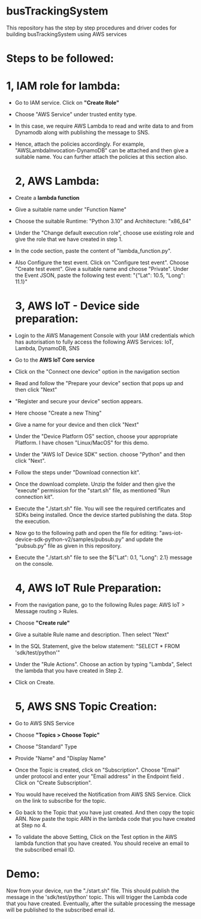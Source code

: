# busTrackingSystem
This repository has the step by step procedures and driver codes for building busTrackingSystem using AWS services

# Steps to be followed:

   # 1, IAM role for lambda:
* Go to IAM service. Click on **"Create Role"**
* Choose "AWS Service" under trusted entity type.
* In this case, we require AWS Lambda to read and write data to and from Dynamodb along with publishing the message to SNS.
* Hence, attach the policies accordingly. For example, "AWSLambdaInvocation-DynamoDB" can be attached and then give a suitable name. You can further attach the policies at this section also.


  # 2, AWS Lambda:

* Create a **lambda function**
* Give a suitable name under "Function Name"
* Choose the suitable Runtime: "Python 3.10" and Architecture: "x86_64"
* Under the "Change default execution role", choose use existing role and give the role that we have created in step 1.
* In the code section, paste the content of "lambda_function.py".
* Also Configure the test event. Click on "Configure test event". Choose "Create test event". Give a suitable name and choose "Private". Under the Event JSON, paste the following test event: "{\"Lat\": 10.5, \"Long\": 11.1}"


  # 3, AWS IoT - Device side preparation: 

* Login to the AWS Management Console with your IAM credentials which has autorisation to fully access the following AWS Services: IoT, Lambda, DynamoDB, SNS
* Go to the **AWS IoT Core service**
* Click on the "Connect one device" option in the navigation section
* Read and follow the "Prepare your device" section that pops up and then click "Next"
* "Register and secure your device" section appears. 
* Here choose "Create a new Thing"
* Give a name for your device and then click "Next"
* Under the "Device Platform OS" section, choose your appropriate Platform. I have chosen "Linux/MacOS" for this demo.
* Under the "AWS IoT Device SDK" section. choose "Python" and then click "Next".
* Follow the steps under "Download connection kit". 
* Once the download complete. Unzip the folder and then give the "execute"  permission for the "start.sh" file, as mentioned "Run connection kit".
* Execute the "./start.sh" file. You will see the required certificates and SDKs being installed. Once the device started publishing the data. Stop the execution.
* Now go to the following path and open the file for editing: "aws-iot-device-sdk-python-v2/samples/pubsub.py" and update the "pubsub.py" file as given in this repository.
* Execute the "./start.sh" file to see the ${"Lat": 0.1, "Long": 2.1} message on the console.
  
  # 4, AWS IoT Rule Preparation:

* From the navigation pane, go to the following Rules page: AWS IoT > Message routing > Rules.
* Choose **"Create rule"**
* Give a suitable Rule name and description. Then select "Next"
* In the SQL Statement, give the below statement: "SELECT * FROM 'sdk/test/python'"
* Under the "Rule Actions". Choose an action by typing "Lambda", Select the lambda that you have created in Step 2.
* Click on Create.

  # 5, AWS SNS Topic Creation:

* Go to AWS SNS Service
* Choose **"Topics > Choose Topic"**
* Choose "Standard" Type
* Provide "Name" and "Display Name"
* Once the Topic is created, click on "Subscription". Choose "Email" under protocol and enter your "Email address" in the  Endpoint field . Click on "Create Subscription". 
* You would have received the Notification from AWS SNS Service. Click on the link to subscribe for the topic.
* Go back to the Topic that you have just created. And then copy the topic ARN. Now paste the topic ARN in the lambda code that you have created at Step no 4.
* To validate the above Setting, Click on the Test option in the AWS lambda function that you have created. You should receive an email to the subscribed email ID.
 
# Demo: 

Now from your device, run the "./start.sh" file. This should publish the message in the 'sdk/test/python' topic. This will trigger the Lambda code that you have created. 
Eventually, after the suitable processing the message will be published to the subscribed email id.

